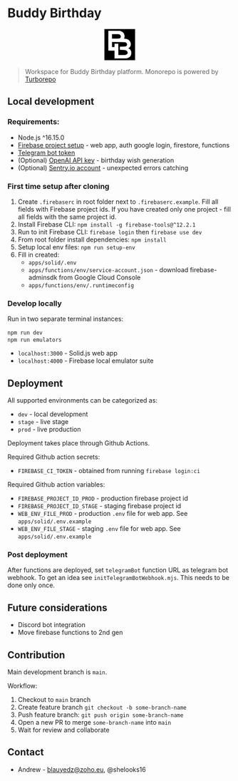 # Buddy Birthday

<p align="center"><img src="apps/solid/public/icon.svg" height="70"></p>

> Workspace for Buddy Birthday platform.
> Monorepo is powered by [Turborepo](https://turbo.build/)

## Local development

### Requirements:

- Node.js ^16.15.0
- [Firebase project setup](https://console.firebase.google.com/) - web app, auth google login, firestore, functions
- [Telegram bot token](https://core.telegram.org/bots/tutorial#obtain-your-bot-token)
- (Optional) [OpenAI API key](https://platform.openai.com/account/api-keys) - birthday wish generation
- (Optional) [Sentry.io account](https://sentry.io/) - unexpected errors catching

### First time setup after cloning

1. Create `.firebaserc` in root folder next to `.firebaserc.example`. Fill all fields with Firebase project ids. If you have created only one project - fill all fields with the same project id.
2. Install Firebase CLI: `npm install -g firebase-tools@^12.2.1`
3. Run to init Firebase CLI: `firebase login` then `firebase use dev`
4. From root folder install dependencies: `npm install`
5. Setup local env files: `npm run setup-env`
6. Fill in created:
   - `apps/solid/.env`
   - `apps/functions/env/service-account.json` - download firebase-adminsdk from Google Cloud Console
   - `apps/functions/env/.runtimeconfig`

### Develop locally

Run in two separate terminal instances:

```
npm run dev
npm run emulators
```

- `localhost:3000` - Solid.js web app
- `localhost:4000` - Firebase local emulator suite

## Deployment

All supported environments can be categorized as:

- `dev` - local development
- `stage` - live stage
- `prod` - live production

Deployment takes place through Github Actions.

Required Github action secrets:

- `FIREBASE_CI_TOKEN` - obtained from running `firebase login:ci`

Required Github action variables:

- `FIREBASE_PROJECT_ID_PROD` - production firebase project id
- `FIREBASE_PROJECT_ID_STAGE` - staging firebase project id
- `WEB_ENV_FILE_PROD` - production `.env` file for web app. See `apps/solid/.env.example`
- `WEB_ENV_FILE_STAGE` - staging `.env` file for web app. See `apps/solid/.env.example`

### Post deployment

After functions are deployed, set `telegramBot` function URL as telegram bot webhook. To get an idea see `initTelegramBotWebhook.mjs`. This needs to be done only once.

## Future considerations

- Discord bot integration
- Move firebase functions to 2nd gen

## Contribution

Main development branch is `main`.

Workflow:

1. Checkout to `main` branch
2. Create feature branch `git checkout -b some-branch-name`
3. Push feature branch: `git push origin some-branch-name`
4. Open a new PR to merge `some-branch-name` into `main`
5. Wait for review and collaborate

## Contact

- Andrew - blauyedz@zoho.eu, @shelooks16
